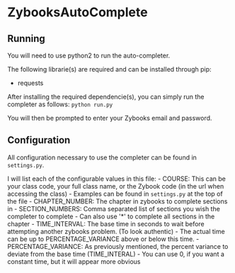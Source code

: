 # ZybooksAutoComplete

## Running
You will need to use python2 to run the auto-completer.

The following librarie(s) are required and can be installed through pip:
  - requests
  
  After installing the required dependencie(s), you can simply run the completer as follows:
  `python run.py`
  
  You will then be prompted to enter your Zybooks email and password.
  
  ## Configuration
  All configuration necessary to use the completer can be found in `settings.py`.
  
  I will list each of the configurable values in this file:
    - COURSE: This can be your class code, your full class name, or the Zybook code (in the url when accessing the class) 
        - Examples can be found in `settings.py` at the top of the file
    - CHAPTER_NUMBER: The chapter in zybooks to complete sections in
    - SECTION_NUMBERS: Comma separated list of sections you wish the completer to complete
        - Can also use '\*' to complete all sections in the chapter
    - TIME_INTERVAL: The base time in seconds to wait before attempting another zybooks problem. (To look authentic)
        - The actual time can be up to PERCENTAGE_VARIANCE above or below this time.
    - PERCENTAGE_VARIANCE: As previously mentioned, the percent variance to deviate from the base time (TIME_INTERAL)
        - You can use 0, if you want a constant time, but it will appear more obvious
